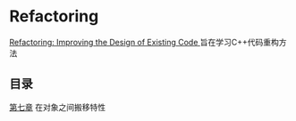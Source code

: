 # Refactoring
[Refactoring: Improving the Design of Existing Code
](https://www.csie.ntu.edu.tw/~r95004/Refactoring_improving_the_design_of_existing_code.pdf)旨在学习C++代码重构方法

## 目录
[第七章](https://github.com/bestyuan/Refactoring/tree/master/Code/Chapter7)   在对象之间搬移特性
